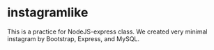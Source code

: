 # instagramlike
This is a practice for NodeJS-express class. We created very minimal instagram by Bootstrap, Express, and MySQL.
